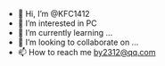- 👋 Hi, I’m @KFC1412
- 👀 I’m interested in PC
- 🌱 I’m currently learning ...
- 💞️ I’m looking to collaborate on ...
- 📫 How to reach me by2312@qq.com

<!---
KFC1412/KFC1412 is a ✨ special ✨ repository because its `README.md` (this file) appears on your GitHub profile.
You can click the Preview link to take a look at your changes.
--->
